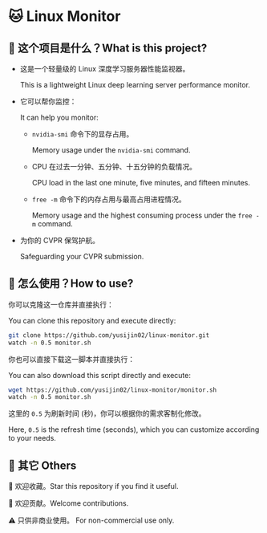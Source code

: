 # 🐱 Linux Monitor

## 🚩 这个项目是什么？What is this project?

- 这是一个轻量级的 Linux 深度学习服务器性能监视器。

  This is a lightweight Linux deep learning server performance monitor.

- 它可以帮你监控：

  It can help you monitor:

  - `nvidia-smi` 命令下的显存占用。

    Memory usage under the `nvidia-smi` command.

  - CPU 在过去一分钟、五分钟、十五分钟的负载情况。

    CPU load in the last one minute, five minutes, and fifteen minutes.

  - `free -m` 命令下的内存占用与最高占用进程情况。

    Memory usage and the highest consuming process under the `free -m` command.

- 为你的 CVPR 保驾护航。

  Safeguarding your CVPR submission.

## 🚩 怎么使用？How to use?

你可以克隆这一仓库并直接执行：

You can clone this repository and execute directly:

```sh
git clone https://github.com/yusijin02/linux-monitor.git
watch -n 0.5 monitor.sh
```

你也可以直接下载这一脚本并直接执行：

You can also download this script directly and execute:

```sh
wget https://github.com/yusijin02/linux-monitor/monitor.sh
watch -n 0.5 monitor.sh
```

这里的 `0.5` 为刷新时间 (秒)，你可以根据你的需求客制化修改。

Here, `0.5` is the refresh time (seconds), which you can customize according to your needs.

## 🚩 其它  Others

🌟 欢迎收藏。Star this repository if you find it useful.

🌟 欢迎贡献。Welcome contributions.

⚠️ 只供非商业使用。 For non-commercial use only.
